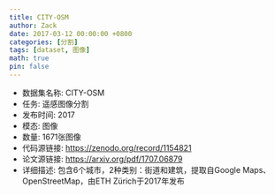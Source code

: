 ```yaml
---
title: CITY-OSM
author: Zack
date: 2017-03-12 00:00:00 +0800
categories: [分割]
tags: [dataset, 图像]
math: true
pin: false
---
```

- 数据集名称: CITY-OSM
- 任务: 遥感图像分割
- 发布时间: 2017
- 模态: 图像
- 数量: 1671张图像
- 代码源链接: https://zenodo.org/record/1154821
- 论文源链接: https://arxiv.org/pdf/1707.06879
- 详细描述: 包含6个城市，2种类别：街道和建筑，提取自Google Maps、OpenStreetMap，由ETH Zürich于2017年发布
